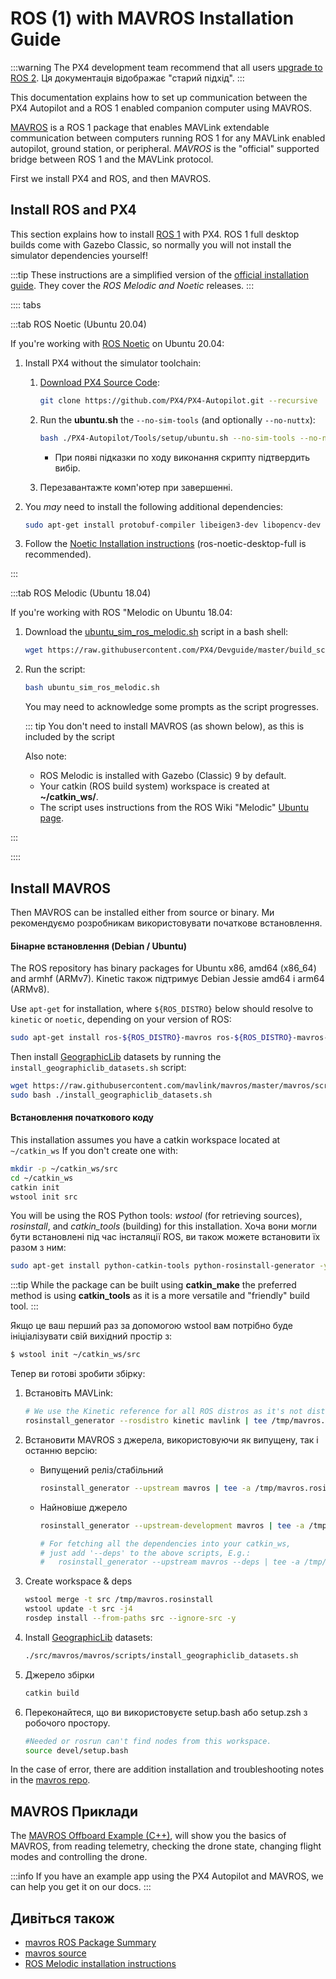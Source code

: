 # ROS (1) with MAVROS Installation Guide

:::warning
The PX4 development team recommend that all users [upgrade to ROS 2](../ros2/index.md).
Ця документація відображає "старий підхід".
:::

This documentation explains how to set up communication between the PX4 Autopilot and a ROS 1 enabled companion computer using MAVROS.

[MAVROS](https://wiki.ros.org/mavros#mavros.2BAC8-Plugins.sys_status) is a ROS 1 package that enables MAVLink extendable communication between computers running ROS 1 for any MAVLink enabled autopilot, ground station, or peripheral.
_MAVROS_ is the "official" supported bridge between ROS 1 and the MAVLink protocol.

First we install PX4 and ROS, and then MAVROS.

## Install ROS and PX4

This section explains how to install [ROS 1](../ros/index.md) with PX4.
ROS 1 full desktop builds come with Gazebo Classic, so normally you will not install the simulator dependencies yourself!

:::tip
These instructions are a simplified version of the [official installation guide](https://github.com/mavlink/mavros/tree/master/mavros#installation).
They cover the _ROS Melodic and Noetic_ releases.
:::

:::: tabs

:::tab ROS Noetic (Ubuntu 20.04)

If you're working with [ROS Noetic](https://wiki.ros.org/noetic) on Ubuntu 20.04:

1. Install PX4 without the simulator toolchain:
   1. [Download PX4 Source Code](../dev_setup/building_px4.md):

      ```sh
      git clone https://github.com/PX4/PX4-Autopilot.git --recursive
      ```

   2. Run the **ubuntu.sh** the `--no-sim-tools` (and optionally `--no-nuttx`):

      ```sh
      bash ./PX4-Autopilot/Tools/setup/ubuntu.sh --no-sim-tools --no-nuttx
      ```

      - При появі підказки по ходу виконання скрипту підтвердить вибір.

   3. Перезавантажте комп'ютер при завершенні.

2. You _may_ need to install the following additional dependencies:

   ```sh
   sudo apt-get install protobuf-compiler libeigen3-dev libopencv-dev -y
   ```

3. Follow the [Noetic Installation instructions](https://wiki.ros.org/noetic/Installation/Ubuntu#Installation) (ros-noetic-desktop-full is recommended).

:::

:::tab ROS Melodic (Ubuntu 18.04)

If you're working with ROS "Melodic on Ubuntu 18.04:

1. Download the [ubuntu_sim_ros_melodic.sh](https://raw.githubusercontent.com/PX4/Devguide/master/build_scripts/ubuntu_sim_ros_melodic.sh) script in a bash shell:

   ```sh
   wget https://raw.githubusercontent.com/PX4/Devguide/master/build_scripts/ubuntu_sim_ros_melodic.sh
   ```

2. Run the script:

   ```sh
   bash ubuntu_sim_ros_melodic.sh
   ```

   You may need to acknowledge some prompts as the script progresses.

   ::: tip
   You don't need to install MAVROS (as shown below), as this is included by the script

   Also note:

   - ROS Melodic is installed with Gazebo (Classic) 9 by default.
   - Your catkin (ROS build system) workspace is created at **~/catkin_ws/**.
   - The script uses instructions from the ROS Wiki "Melodic" [Ubuntu page](https://wiki.ros.org/melodic/Installation/Ubuntu).

:::

::::

## Install MAVROS

Then MAVROS can be installed either from source or binary.
Ми рекомендуємо розробникам використовувати початкове встановлення.

#### Бінарне встановлення (Debian / Ubuntu)

The ROS repository has binary packages for Ubuntu x86, amd64 (x86_64) and armhf (ARMv7).
Kinetic також підтримує Debian Jessie amd64 і arm64 (ARMv8).

Use `apt-get` for installation, where `${ROS_DISTRO}` below should resolve to `kinetic` or `noetic`, depending on your version of ROS:

```sh
sudo apt-get install ros-${ROS_DISTRO}-mavros ros-${ROS_DISTRO}-mavros-extras ros-${ROS_DISTRO}-mavros-msgs
```

Then install [GeographicLib](https://geographiclib.sourceforge.io/) datasets by running the `install_geographiclib_datasets.sh` script:

```sh
wget https://raw.githubusercontent.com/mavlink/mavros/master/mavros/scripts/install_geographiclib_datasets.sh
sudo bash ./install_geographiclib_datasets.sh
```

#### Встановлення початкового коду

This installation assumes you have a catkin workspace located at `~/catkin_ws` If you don't create one with:

```sh
mkdir -p ~/catkin_ws/src
cd ~/catkin_ws
catkin init
wstool init src
```

You will be using the ROS Python tools: _wstool_ (for retrieving sources), _rosinstall_, and _catkin_tools_ (building) for this installation. Хоча вони могли бути встановлені під час інсталяції ROS, ви також можете встановити їх разом з ним:

```sh
sudo apt-get install python-catkin-tools python-rosinstall-generator -y
```

:::tip
While the package can be built using **catkin_make** the preferred method is using **catkin_tools** as it is a more versatile and "friendly" build tool.
:::

Якщо це ваш перший раз за допомогою wstool вам потрібно буде ініціалізувати свій вихідний простір з:

```sh
$ wstool init ~/catkin_ws/src
```

Тепер ви готові зробити збірку:

1. Встановіть MAVLink:

   ```sh
   # We use the Kinetic reference for all ROS distros as it's not distro-specific and up to date
   rosinstall_generator --rosdistro kinetic mavlink | tee /tmp/mavros.rosinstall
   ```

2. Встановити MAVROS з джерела, використовуючи як випущену, так і останню версію:
   - Випущений реліз/стабільний

     ```sh
     rosinstall_generator --upstream mavros | tee -a /tmp/mavros.rosinstall
     ```

   - Найновіше джерело

     ```sh
     rosinstall_generator --upstream-development mavros | tee -a /tmp/mavros.rosinstall
     ```

     ```sh
     # For fetching all the dependencies into your catkin_ws,
     # just add '--deps' to the above scripts, E.g.:
     #   rosinstall_generator --upstream mavros --deps | tee -a /tmp/mavros.rosinstall
     ```

3. Create workspace & deps

   ```sh
   wstool merge -t src /tmp/mavros.rosinstall
   wstool update -t src -j4
   rosdep install --from-paths src --ignore-src -y
   ```

4. Install [GeographicLib](https://geographiclib.sourceforge.io/) datasets:

   ```sh
   ./src/mavros/mavros/scripts/install_geographiclib_datasets.sh
   ```

5. Джерело збірки

   ```sh
   catkin build
   ```

6. Переконайтеся, що ви використовуєте setup.bash або setup.zsh з робочого простору.

   ```sh
   #Needed or rosrun can't find nodes from this workspace.
   source devel/setup.bash
   ```

In the case of error, there are addition installation and troubleshooting notes in the [mavros repo](https://github.com/mavlink/mavros/tree/master/mavros#installation).

## MAVROS Приклади

The [MAVROS Offboard Example (C++)](../ros/mavros_offboard_cpp.md), will show you the basics of MAVROS, from reading telemetry, checking the drone state, changing flight modes and controlling the drone.

:::info
If you have an example app using the PX4 Autopilot and MAVROS, we can help you get it on our docs.
:::

## Дивіться також

- [mavros ROS Package Summary](https://wiki.ros.org/mavros#mavros.2BAC8-Plugins.sys_status)
- [mavros source](https://github.com/mavlink/mavros/)
- [ROS Melodic installation instructions](https://wiki.ros.org/melodic/Installation)
